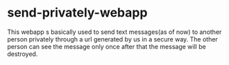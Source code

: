 # send-privately-webapp

This webapp s basically used to send text messages(as of now) to another person privately through a url generated by us in a secure way. The other person can  see the message only once after that the message will be destroyed.
